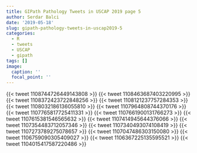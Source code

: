```yaml
---
title: GIPath Pathology Tweets in USCAP 2019 page 5
author: Serdar Balci
date: '2019-05-18'
slug: gipath-pathology-tweets-in-uscap2019-5
categories:
  - R
  - tweets
  - USCAP
  - gipath
tags: []
image:
  caption: ''
  focal_point: ''
---
```




{{< tweet 1108744726449143808 >}}
{{< tweet 1108463687403220995 >}}
{{< tweet 1108372423722848256 >}}
{{< tweet 1108121237757284353 >}}
{{< tweet 1108032186136055810 >}}
{{< tweet 1107964808744370176 >}}
{{< tweet 1107765817725411331 >}}
{{< tweet 1107661900131766273 >}}
{{< tweet 1107615381546565632 >}}
{{< tweet 1107414945644376066 >}}
{{< tweet 1107354483712057346 >}}
{{< tweet 1107340493074108419 >}}
{{< tweet 1107273789275078657 >}}
{{< tweet 1107047486303150080 >}}
{{< tweet 1106759090305409027 >}}
{{< tweet 1106367225135595521 >}}
{{< tweet 1104015417587220486 >}}

